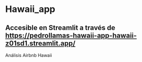 # Hawaii_app
## Accesible en Streamlit a través de https://pedrollamas-hawaii-app-hawaii-z01sd1.streamlit.app/
Análisis Airbnb Hawaii
